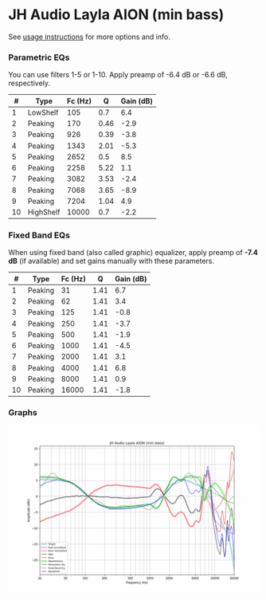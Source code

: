 # JH Audio Layla AION (min bass)
See [usage instructions](https://github.com/jaakkopasanen/AutoEq#usage) for more options and info.

### Parametric EQs
You can use filters 1-5 or 1-10. Apply preamp of -6.4 dB or -6.6 dB, respectively.

|   # | Type      |   Fc (Hz) |    Q |   Gain (dB) |
|-----|-----------|-----------|------|-------------|
|   1 | LowShelf  |       105 | 0.7  |         6.4 |
|   2 | Peaking   |       170 | 0.46 |        -2.9 |
|   3 | Peaking   |       926 | 0.39 |        -3.8 |
|   4 | Peaking   |      1343 | 2.01 |        -5.3 |
|   5 | Peaking   |      2652 | 0.5  |         8.5 |
|   6 | Peaking   |      2258 | 5.22 |         1.1 |
|   7 | Peaking   |      3082 | 3.53 |        -2.4 |
|   8 | Peaking   |      7068 | 3.65 |        -8.9 |
|   9 | Peaking   |      7204 | 1.04 |         4.9 |
|  10 | HighShelf |     10000 | 0.7  |        -2.2 |

### Fixed Band EQs
When using fixed band (also called graphic) equalizer, apply preamp of **-7.4 dB** (if available) and set gains manually with these parameters.

|   # | Type    |   Fc (Hz) |    Q |   Gain (dB) |
|-----|---------|-----------|------|-------------|
|   1 | Peaking |        31 | 1.41 |         6.7 |
|   2 | Peaking |        62 | 1.41 |         3.4 |
|   3 | Peaking |       125 | 1.41 |        -0.8 |
|   4 | Peaking |       250 | 1.41 |        -3.7 |
|   5 | Peaking |       500 | 1.41 |        -1.9 |
|   6 | Peaking |      1000 | 1.41 |        -4.5 |
|   7 | Peaking |      2000 | 1.41 |         3.1 |
|   8 | Peaking |      4000 | 1.41 |         6.8 |
|   9 | Peaking |      8000 | 1.41 |         0.9 |
|  10 | Peaking |     16000 | 1.41 |        -1.8 |

### Graphs
![](./JH%20Audio%20Layla%20AION%20(min%20bass).png)
